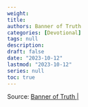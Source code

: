```yaml
---
weight:
title: 
authors: Banner of Truth
categories: [Devotional]
tags: null
description: 
draft: false
date: "2023-10-12"
lastmod: "2023-10-12"
series: null
toc: true
---
```


<!--more-->

<!-- Tab links -->


Source: <a href = "" target="_blank" rel="noopener noreferrer">Banner of Truth | </a>